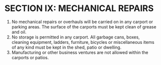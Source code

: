 # SECTION IX: MECHANICAL REPAIRS
  1. No mechanical repairs or overhauls will be carried on in any carport or parking areas. The surface of the carports must be kept clean of grease and oil.
  2. No storage is permitted in any carport. All garbage cans, boxes, cleaning equipment, ladders, furniture, bicycles or miscellaneous items of any kind must be kept in the shed, patio or dwelling.
  3. Manufacturing or other business ventures are not allowed within the carports or patios.